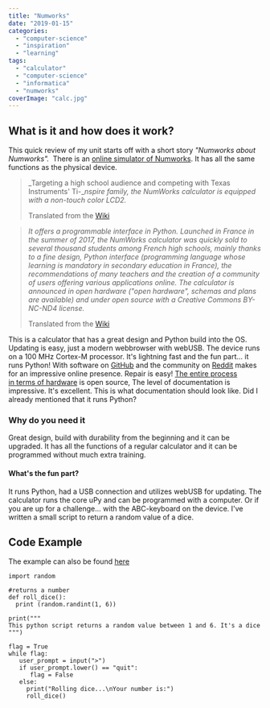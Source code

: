```yaml
---
title: "Numworks"
date: "2019-01-15"
categories: 
  - "computer-science"
  - "inspiration"
  - "learning"
tags: 
  - "calculator"
  - "computer-science"
  - "informatica"
  - "numworks"
coverImage: "calc.jpg"
---
```


## What is it and how does it work?

This quick review of my unit starts off with a short story _"Numworks about Numworks"._  There is an [online simulator of Numworks](https://www.numworks.com/simulator/). It has all the same functions as the physical device.

> _Targeting a high school audience and competing with Texas Instruments' Ti-__nspire_ _family, the NumWorks calculator is equipped with a non-touch color LCD2._
> 
> Translated from the [Wiki](https://fr.wikipedia.org/wiki/NumWorks)

> _It offers a programmable interface in Python. Launched in France in the summer of 2017, the NumWorks calculator was quickly sold to several thousand students among French high schools, mainly thanks to a fine design, Python interface (programming language whose learning is mandatory in secondary education in France), the recommendations of many teachers and the creation of a community of users offering various applications online. The calculator is announced in open hardware ("open hardware", schemas and plans are available) and under open source with a Creative Commons BY-NC-ND4 license._
> 
> Translated from the [Wiki](https://fr.wikipedia.org/wiki/NumWorks)

This is a calculator that has a great design and Python build into the OS. Updating is easy, just a modern webbrowser with webUSB. The device runs on a 100 MHz Cortex-M processor. It's lightning fast and the fun part... it runs Python! With software on [GitHub](https://github.com/numworks) and the community on [Reddit](https://www.reddit.com/r/numworks/) makes for an impressive online presence. Repair is easy! [The entire process in terms of hardware](https://www.numworks.com/resources/engineering/hardware/) is open source, The level of documentation is impressive. It's excellent. This is what documentation should look like. Did I already mentioned that it runs Python?

### Why do you need it

Great design, build with durability from the beginning and it can be upgraded. It has all the functions of a regular calculator and it can be programmed without much extra training.

#### What's the fun part?

It runs Python, had a USB connection and utilizes webUSB for updating. The calculator runs the core uPy and can be programmed with a computer. Or if you are up for a challenge... with the ABC-keyboard on the device. I've written a small script to return a random value of a dice.

## Code Example

The example can also be found [here](https://workshop.numworks.com/python/r-moorlag/test)

```
import random 

#returns a number
def roll_dice():
  print (random.randint(1, 6)) 

print("""
This python script returns a random value between 1 and 6. It's a dice
""")

flag = True
while flag:
   user_prompt = input(">")
   if user_prompt.lower() == "quit":
      flag = False
   else:
     print("Rolling dice...\nYour number is:") 
     roll_dice()
```
